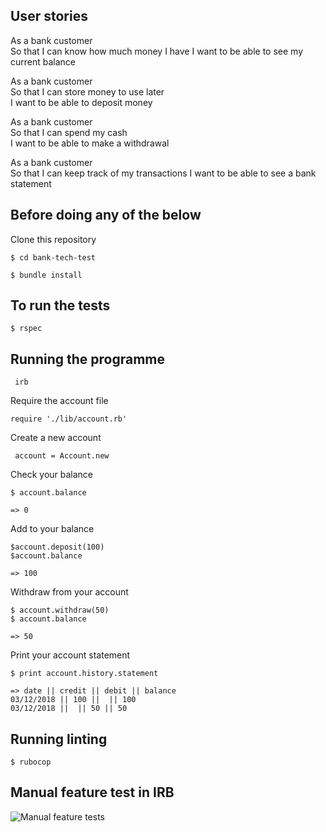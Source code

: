 ## User stories

As a bank customer  
So that I can know how much money I have
I want to be able to see my current balance

As a bank customer  
So that I can store money to use later  
I want to be able to deposit money  

As a bank customer  
So that I can spend my cash  
I want to be able to make a withdrawal

As a bank customer  
So that I can keep track of my transactions
I want to be able to see a bank statement

## Before doing any of the below

Clone this repository

``$ cd bank-tech-test``

``$ bundle install``

## To run the tests

``$ rspec``

## Running the programme

`` irb``

Require the account file

`` require './lib/account.rb' ``

Create a new account

`` account = Account.new``

Check your balance

```
$ account.balance

=> 0
```

Add to your balance

```
$account.deposit(100)
$account.balance

=> 100
```


Withdraw from your account

```
$ account.withdraw(50)
$ account.balance

=> 50
```

Print your account statement

```
$ print account.history.statement

=> date || credit || debit || balance
03/12/2018 || 100 ||  || 100
03/12/2018 ||  || 50 || 50
```

## Running linting

``$ rubocop``

## Manual feature test in IRB

![Manual feature tests]('https://github.com/BeckaL/bank-tech-test/blob/master/public/irb_feature_test.png')
